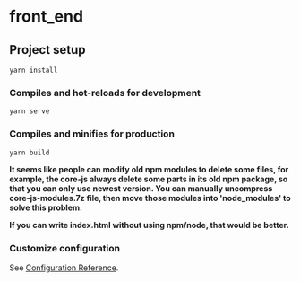 # front_end

## Project setup
```
yarn install
```

### Compiles and hot-reloads for development
```
yarn serve
```

### Compiles and minifies for production
```
yarn build
```

**It seems like people can modify old npm modules to delete some files, for example, the core-js always delete some parts in its old npm package, so that you can only use newest version. You can manually uncompress core-js-modules.7z file, then move those modules into 'node_modules' to solve this problem.**

**If you can write index.html without using npm/node, that would be better.**

### Customize configuration
See [Configuration Reference](https://cli.vuejs.org/config/).
